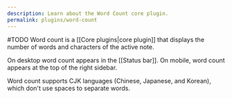 ```yaml
---
description: Learn about the Word Count core plugin.
permalink: plugins/word-count
---
```

#TODO
Word count is a [[Core plugins|core plugin]] that displays the number of words and characters of the active note.

On desktop word count appears in the [[Status bar]]. On mobile, word count appears at the top of the right sidebar.

Word count supports CJK languages (Chinese, Japanese, and Korean), which don't use spaces to separate words.
